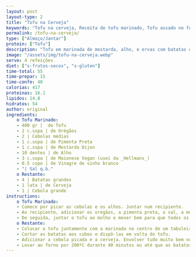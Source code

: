 ```yaml
---
layout: post
layout-type: 2
title: "Tofu na Cerveja"
keywords: "Tofu na cerveja, Receita de tofu marinado, Tofu assado no forno, Prato principal vegano, Receita vegana com tofu, Tofu com batatas douradas, Marinada para tofu, Receita económica de tofu, Almoço vegano saudável, Cerveja em receitas veganas"
permalink: /tofu-na-cerveja/
type: ["Almoço/Jantar"]
protein: ["Tofu"]
description: "Tofu em marinada de mostarda, alho, e ervas com batatas douradas e um toque de cerveja"
image: "/assets/img/tofu-na-cerveja.webp"
serve: 4 refeições
diet: ["s-frutos-secos", "s-gluten"]
time-total: 55
time-prepar: 15
time-confe: 40
calorias: 417
proteinas: 16.1
lipidos: 14.8
hidratos: 54
author: original
ingredients:
    o Tofu Marinado:
    - 400 gr |  de Tofu
    - 2 c.sopa | de Orégãos
    - 2 | Cebolas médias
    - 1 c.sopa | de Pimenta Preta
    - 1 c.sopa | de Mostarda Dijon
    - 10 dentes | de Alho
    - 3 c.sopa | de Maionese Vegan (usei da _Hellmans_)
    - 0.5 copo | de Vinagre de vinho branco
    - "| Sal q.b."
    o Restante:
    - 4 | Batatas grandes
    - 1 lata | de Cerveja
    - 1 | Cebola grande
instructions:
    o Tofu Marinado:
    - Comece por picar as cebolas e os alhos. Juntar num recipiente.
    - Ao recipiente, adicionar os oregãos, a pimenta preta, o sal, a mostarda dijon, os alhos, a maionese vegan e o vinho branco. Misturar até ficar homogéneo.
    - De seguida, juntar o tofu ao molho e mexer bem para que todos os lados adquiram o sabor. Deixar marinar o tofu, de preferência, da noite para o dia, ou então fazer na hora.
    o Restante:
    - Colocar o tofu juntamente com a marinada no centro de um tabuleiro.
    - Cortar as batatas aos cubos e dispô-las em volta do tofu.
    - Adicionar a cebola picada e a cerveja. Envolver tudo muito bem no molho, deixando o tofu ao centro.
    - Levar ao forno por 200ºC durante 40 minutos ou até que as batatas estejam douradas.
---
```

